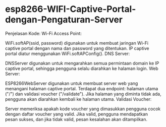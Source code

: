 # esp8266-WIFI-Captive-Portal-dengan-Pengaturan-Server
Penjelasan Kode:
Wi-Fi Access Point:

WiFi.softAP(ssid, password) digunakan untuk membuat jaringan Wi-Fi captive portal dengan nama dan password yang ditentukan.
IP captive portal diatur menggunakan WiFi.softAPConfig().
DNS Server:

DNSServer digunakan untuk mengarahkan semua permintaan domain ke IP captive portal, sehingga pengguna selalu diarahkan ke halaman login.
Web Server:

ESP8266WebServer digunakan untuk membuat server web yang menangani halaman captive portal.
Terdapat dua endpoint: halaman utama ("/") dan validasi voucher ("/validate").
Jika halaman yang diminta tidak ada, pengguna akan diarahkan kembali ke halaman utama.
Validasi Voucher:

Server memeriksa apakah kode voucher yang dimasukkan pengguna cocok dengan daftar voucher yang valid.
Jika valid, pengguna mendapatkan pesan sukses, dan jika tidak valid, pesan kesalahan akan ditampilkan.
